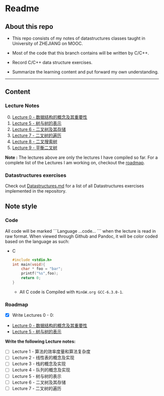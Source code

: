 # Readme

## About this repo

- This repo consists of my notes of datastructures classes taught in University of ZHEJIANG on MOOC.

- Most of the code that this branch contains will be written by C/C++.

- Record C/C++ data structure exercises.

- Summarize the learning content and put forward my own understanding.

___

## Content

### Lecture Notes

0. [Lecture 0 - 数据结构的概念及其重要性](./Lectures/Lecture-0.md)
1. [Lecture 5 - 树与树的表示](./Lectures/Lecture-5.md)
2. [Lecture 6 - 二叉树及其存储](./Lectures/Lecture-6.md)
3. [Lecture 7 - 二叉树的遍历](./Lectures/Lecture-7.md)
4. [Lecture 8 - 二叉搜索树](./Lectures/Lecture-8.md)
5. [Lecture 9 - 平衡二叉树](./Lectures/Lecture-9.md)

**Note :** The lectures above are only the lectures I have compiled so far. For a complete list of the Lectures I am working on, checkout the [roadmap](#roadmap).

### Datastructures exercises

Check out [Datastructures.md](./Datastructures.md) for a list of all Datastructures exercises implemented in the repository.

## Note style

### Code

All code will be marked \`\`\`Language ...code... \`\`\` when the lecture is read in raw format. When viewed through Github and Pandoc, it will be color coded based on the language as such:

* C
    ```c
    #include <stdio.h>
    int main(void){
        char * foo = "bar";
        printf("%s",foo);
        return 0;
    }
    ```
  * All C code is Compiled with ```MinGW.org GCC-6.3.0-1```.

### Roadmap

- [x] Write Lectures 0 - 0:

* [Lecture 0 - 数据结构的概念及其重要性](./Lectures/Lecture-0.md)
* [Lecture 5 - 树与树的表示](./Lectures/Lecture-5.md)

__Write the following Lecture notes:__

- [ ] Lecture 1 - 算法的效率度量和算法复杂度
- [ ] Lecture 2 - 线性表的概念及实现
- [ ] Lecture 3 - 栈的概念及实现
- [ ] Lecture 4 - 队列的概念及实现
- [ ] Lecture 5 - 树与树的表示
- [ ] Lecture 6 - 二叉树及其存储
- [ ] Lecture 7 - 二叉树的遍历
